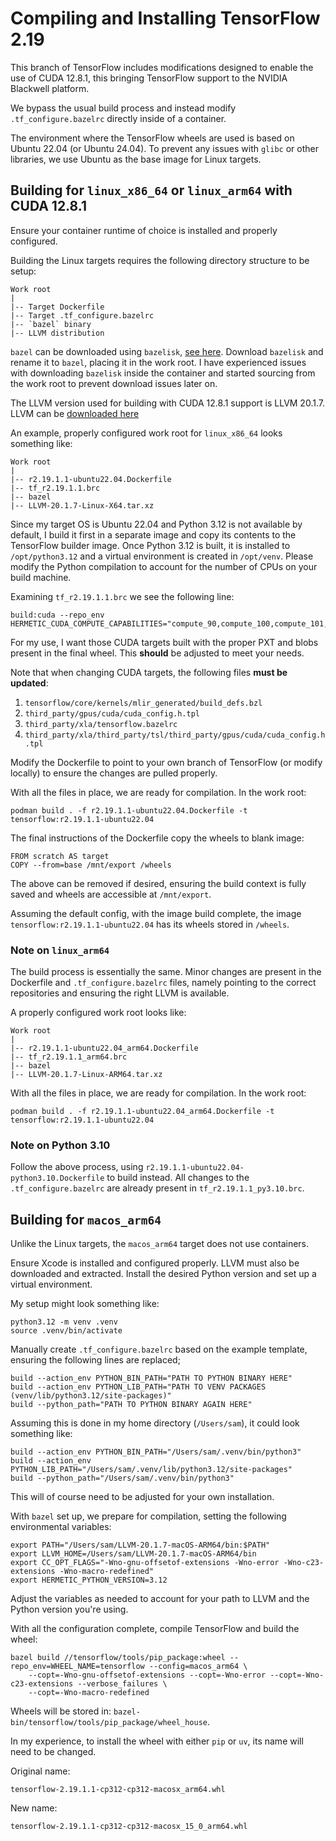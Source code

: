 # Compiling and Installing TensorFlow 2.19

This branch of TensorFlow includes modifications designed to enable the use of CUDA 12.8.1, this bringing TensorFlow support to the NVIDIA Blackwell platform.

We bypass the usual build process and instead modify `.tf_configure.bazelrc` directly inside of a container.

The environment where the TensorFlow wheels are used is based on Ubuntu 22.04 (or Ubuntu 24.04). To prevent any issues with `glibc` or other libraries, we use Ubuntu as the base image for Linux targets.

## Building for `linux_x86_64` or `linux_arm64` **with CUDA 12.8.1**

Ensure your container runtime of choice is installed and properly configured.

Building the Linux targets requires the following directory structure to be setup:

```
Work root
|
|-- Target Dockerfile
|-- Target .tf_configure.bazelrc
|-- `bazel` binary
|-- LLVM distribution
```

`bazel` can be downloaded using `bazelisk`, [see here](https://github.com/bazelbuild/bazelisk). Download `bazelisk` and rename it to `bazel`, placing it in the work root. I have experienced issues with downloading `bazelisk` inside the container and started sourcing from the work root to prevent download issues later on.

The LLVM version used for building with CUDA 12.8.1 support is LLVM 20.1.7. LLVM can be [downloaded here](https://github.com/llvm/llvm-project/releases)

An example, properly configured work root for `linux_x86_64` looks something like:

```
Work root
|
|-- r2.19.1.1-ubuntu22.04.Dockerfile
|-- tf_r2.19.1.1.brc
|-- bazel
|-- LLVM-20.1.7-Linux-X64.tar.xz
```

Since my target OS is Ubuntu 22.04 and Python 3.12 is not available by default, I build it first in a separate image and copy its contents to the TensorFlow builder image. Once Python 3.12 is built, it is installed to `/opt/python3.12` and a virtual environment is created in `/opt/venv`. Please modify the Python compilation to account for the number of CPUs on your build machine.

Examining `tf_r2.19.1.1.brc` we see the following line:
```
build:cuda --repo_env HERMETIC_CUDA_COMPUTE_CAPABILITIES="compute_90,compute_100,compute_101,compute_120,sm_90a,sm_100a,sm_101a,sm_120a"
```

For my use, I want those CUDA targets built with the proper PXT and blobs present in the final wheel. This **should** be adjusted to meet your needs.

Note that when changing CUDA targets, the following files **must be updated**:
1. `tensorflow/core/kernels/mlir_generated/build_defs.bzl`
2. `third_party/gpus/cuda/cuda_config.h.tpl`
3. `third_party/xla/tensorflow.bazelrc`
4. `third_party/xla/third_party/tsl/third_party/gpus/cuda/cuda_config.h.tpl`

Modify the Dockerfile to point to your own branch of TensorFlow (or modify locally) to ensure the changes are pulled properly.

With all the files in place, we are ready for compilation. In the work root:
```
podman build . -f r2.19.1.1-ubuntu22.04.Dockerfile -t tensorflow:r2.19.1.1-ubuntu22.04
```

The final instructions of the Dockerfile copy the wheels to blank image:
```
FROM scratch AS target
COPY --from=base /mnt/export /wheels
```

The above can be removed if desired, ensuring the build context is fully saved and wheels are accessible at `/mnt/export`.

Assuming the default config, with the image build complete, the image `tensorflow:r2.19.1.1-ubuntu22.04` has its wheels stored in `/wheels`.

### Note on `linux_arm64`

The build process is essentially the same. Minor changes are present in the Dockerfile and `.tf_configure.bazelrc` files, namely pointing to the correct repositories and ensuring the right LLVM is available.

A properly configured work root looks like:

```
Work root
|
|-- r2.19.1.1-ubuntu22.04_arm64.Dockerfile
|-- tf_r2.19.1.1_arm64.brc
|-- bazel
|-- LLVM-20.1.7-Linux-ARM64.tar.xz
```

With all the files in place, we are ready for compilation. In the work root:
```
podman build . -f r2.19.1.1-ubuntu22.04_arm64.Dockerfile -t tensorflow:r2.19.1.1-ubuntu22.04
```

### Note on Python 3.10

Follow the above process, using `r2.19.1.1-ubuntu22.04-python3.10.Dockerfile` to build instead. All changes to the `.tf_configure.bazelrc` are already present in `tf_r2.19.1.1_py3.10.brc`.

## Building for `macos_arm64`

Unlike the Linux targets, the `macos_arm64` target does not use containers.

Ensure Xcode is installed and configured properly. LLVM must also be downloaded and extracted. Install the desired Python version and set up a virtual environment.

My setup might look something like:
```
python3.12 -m venv .venv
source .venv/bin/activate
```

Manually create `.tf_configure.bazelrc` based on the example template, ensuring the following lines are replaced;
```
build --action_env PYTHON_BIN_PATH="PATH TO PYTHON BINARY HERE"
build --action_env PYTHON_LIB_PATH="PATH TO VENV PACKAGES (venv/lib/python3.12/site-packages)"
build --python_path="PATH TO PYTHON BINARY AGAIN HERE"
```

Assuming this is done in my home directory (`/Users/sam`), it could look something like:
```
build --action_env PYTHON_BIN_PATH="/Users/sam/.venv/bin/python3"
build --action_env PYTHON_LIB_PATH="/Users/sam/.venv/lib/python3.12/site-packages"
build --python_path="/Users/sam/.venv/bin/python3"
```

This will of course need to be adjusted for your own installation.

With `bazel` set up, we prepare for compilation, setting the following environmental variables:
```
export PATH="/Users/sam/LLVM-20.1.7-macOS-ARM64/bin:$PATH"
export LLVM_HOME=/Users/sam/LLVM-20.1.7-macOS-ARM64/bin
export CC_OPT_FLAGS="-Wno-gnu-offsetof-extensions -Wno-error -Wno-c23-extensions -Wno-macro-redefined"
export HERMETIC_PYTHON_VERSION=3.12
```

Adjust the variables as needed to account for your path to LLVM and the Python version you're using.

With all the configuration complete, compile TensorFlow and build the wheel:
```
bazel build //tensorflow/tools/pip_package:wheel --repo_env=WHEEL_NAME=tensorflow --config=macos_arm64 \
    --copt=-Wno-gnu-offsetof-extensions --copt=-Wno-error --copt=-Wno-c23-extensions --verbose_failures \
    --copt=-Wno-macro-redefined
```

Wheels will be stored in: `bazel-bin/tensorflow/tools/pip_package/wheel_house`.

In my experience, to install the wheel with either `pip` or `uv`, its name will need to be changed.

Original name:
```
tensorflow-2.19.1.1-cp312-cp312-macosx_arm64.whl
```

New name:
```
tensorflow-2.19.1.1-cp312-cp312-macosx_15_0_arm64.whl
```